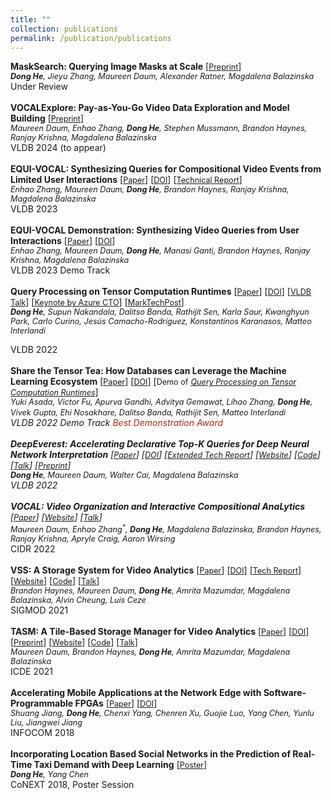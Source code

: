 ```yaml
---
title: ""
collection: publications
permalink: /publication/publications
---
```

<b>MaskSearch: Querying Image Masks at Scale</b> [<a href="https://arxiv.org/pdf/2305.02375.pdf" style="font-size:90%">Preprint</a>]<br>
<i style="font-size:90%"><b>Dong He</b>, Jieyu Zhang, Maureen Daum, Alexander Ratner, Magdalena Balazinska</i><br>
Under Review <br>
<br>
<b>VOCALExplore: Pay-as-You-Go Video Data Exploration and Model Building</b> [<a href="https://arxiv.org/pdf/2303.04068.pdf" style="font-size:90%">Preprint</a>]<br>
<i style="font-size:90%">Maureen Daum, Enhao Zhang, <b>Dong He</b>, Stephen Mussmann, Brandon Haynes, Ranjay Krishna, Magdalena Balazinska</i><br>
VLDB 2024 (to appear) <br>
<br>
<b>EQUI-VOCAL: Synthesizing Queries for Compositional Video Events from Limited User Interactions</b> [<a href="https://www.vldb.org/pvldb/vol16/p2714-zhang.pdf" style="font-size:90%">Paper</a>] [<a href="https://doi.org/10.14778/3611479.3611482" style="font-size:90%">DOI</a>] [<a href="https://arxiv.org/pdf/2301.00929.pdf" style="font-size:90%">Technical Report</a>]<br>
<i style="font-size:90%">Enhao Zhang, Maureen Daum, <b>Dong He</b>, Brandon Haynes, Ranjay Krishna, Magdalena Balazinska</i><br>
VLDB 2023 <br>
<br>
<b>EQUI-VOCAL Demonstration: Synthesizing Video Queries from User Interactions</b> [<a href="https://www.vldb.org/pvldb/vol16/p3978-zhang.pdf" style="font-size:90%">Paper</a>] [<a href="https://doi.org/10.14778/3611540.3611600" style="font-size:90%">DOI</a>]<br>
<i style="font-size:90%">Enhao Zhang, Maureen Daum, <b>Dong He</b>, Manasi Ganti, Brandon Haynes, Ranjay Krishna, Magdalena Balazinska</i><br>
VLDB 2023 Demo Track <br>
<br>
<b>Query Processing on Tensor Computation Runtimes</b> [<a href="https://dongheuw.github.io/files/tqp-vldb22.pdf" style="font-size:90%">Paper</a>] [<a href="https://doi.org/10.14778/3551793.3551833" style="font-size:90%">DOI</a>] [<a href="https://youtu.be/BtRSzbJKzgk" style="font-size:90%">VLDB Talk</a>] [<a href="https://youtu.be/sgIBC3yWa-M?si=DSuiL4p6z0xSlUMM&t=1185" style="font-size:90%">Keynote by Azure CTO</a>] [<a href="https://www.marktechpost.com/2022/03/13/researchers-from-the-university-of-washington-and-uc-san-diego-introduce-tensor-query-processor-tqp-with-tensor-computation-runtimes-for-query-processing-20x-speedup/" style="font-size:90%">MarkTechPost</a>]<br>
<i style="font-size:90%"><b>Dong He</b>, Supun Nakandala, Dalitso Banda, Rathijit Sen, Karla Saur, Kwanghyun Park, Carlo Curino, Jesús Camacho-Rodríguez, Konstantinos Karanasos, Matteo Interlandi</i><br> 
<!-- [<a href="https://medium.com/syncedreview/meet-tqp-the-first-query-processor-to-run-on-tensor-computation-runtimes-delivers-up-to-20x-7d1f09d3b9f8" style="font-size:90%">Press I</a>]  -->
VLDB 2022 <br>
<br>
<b>Share the Tensor Tea: How Databases can Leverage the Machine Learning Ecosystem</b> [<a href="https://www.vldb.org/pvldb/vol15/p3598-interlandi.pdf" style="font-size:90%">Paper</a>] [<a href="https://doi.org/10.14778/3554821.3554853" style="font-size:90%">DOI</a>] [<span style="font-size:90%">Demo of</span> <a href="https://dongheuw.github.io/files/tqp-vldb22.pdf" style="font-size:90%; font-style:italic">Query Processing on Tensor Computation Runtimes</a>]<br>
<i style="font-size:90%">Yuki Asada<sup>*</sup>, Victor Fu<sup>*</sup>, Apurva Gandhi<sup>*</sup>, Advitya Gemawat<sup>*</sup>, Lihao Zhang<sup>*</sup>, <b>Dong He</b>, Vivek Gupta, Ehi Nosakhare, Dalitso Banda, Rathijit Sen, Matteo Interlandi</i><br>
VLDB 2022 Demo Track <FONT COLOR="#C3270B">Best Demonstration Award</FONT> <br>
<br>
<b>DeepEverest: Accelerating Declarative Top-K Queries for Deep Neural Network Interpretation</b> [<a href="https://www.vldb.org/pvldb/vol15/p98-he.pdf" style="font-size:90%">Paper</a>] [<a href="https://doi.org/10.14778/3485450.3485460" style="font-size:90%">DOI</a>] [<a href="https://arxiv.org/abs/2104.02234" style="font-size:90%">Extended Tech Report</a>] [<a href="https://db.cs.washington.edu/projects/deepeverest/" style="font-size:90%">Website</a>] [<a href="https://github.com/uwdb/deepeverest" style="font-size:90%">Code</a>] [<a href="https://youtu.be/YAANPB32zX0" style="font-size:90%">Talk</a>] [<a href="https://db.cs.washington.edu/projects/deepeverest/deepeverest-preprint.pdf" style="font-size:90%">Preprint</a>]<br>
<i style="font-size:90%"><b>Dong He</b>, Maureen Daum, Walter Cai, Magdalena Balazinska</i><br>
VLDB 2022 <br>
<br>
<b>VOCAL: Video Organization and Interactive Compositional AnaLytics</b> [<a href="http://cidrdb.org/cidr2022/papers/p41-daum.pdf" style="font-size:90%">Paper</a>] [<a href="https://db.cs.washington.edu/projects/visualworld/" style="font-size:90%">Website</a>] [<a href="https://youtu.be/b3WXC5zlyBA" style="font-size:90%">Talk</a>]<br>
<i style="font-size:90%">Maureen Daum<sup>*</sup>, Enhao Zhang<sup>*</sup>, <b>Dong He</b>, Magdalena Balazinska, Brandon Haynes, Ranjay Krishna, Apryle Craig, Aaron Wirsing</i><br>
CIDR 2022 <br>
<br>
<b>VSS: A Storage System for Video Analytics</b> [<a href="https://db.cs.washington.edu/projects/visualworld/vss.pdf" style="font-size:90%">Paper</a>] [<a href="https://doi.org/10.1145/3448016.3459242" style="font-size:90%">DOI</a>] [<a href="https://arxiv.org/abs/2103.16604" style="font-size:90%">Tech Report</a>] [<a href="https://db.cs.washington.edu/projects/visualworld/" style="font-size:90%">Website</a>] [<a href="https://github.com/BrandonHaynes/vss" style="font-size:90%">Code</a>] [<a href="https://dl.acm.org/doi/abs/10.1145/3448016.3459242" style="font-size:90%">Talk</a>]<br>
<i style="font-size:90%">Brandon Haynes, Maureen Daum, <b>Dong He</b>, Amrita Mazumdar, Magdalena Balazinska, Alvin Cheung, Luis Ceze</i> <br>
SIGMOD 2021 <br>
<br>
<b>TASM: A Tile-Based Storage Manager for Video Analytics</b> [<a href="https://db.cs.washington.edu/projects/visualworld/tasm.pdf" style="font-size:90%">Paper</a>] [<a href="https://doi.org/10.1109/ICDE51399.2021.00156" style="font-size:90%">DOI</a>] [<a href="https://arxiv.org/abs/2006.02958" style="font-size:90%">Preprint</a>] [<a href="https://db.cs.washington.edu/projects/visualworld/" style="font-size:90%">Website</a>] [<a href="https://github.com/uwdb/tasm" style="font-size:90%">Code</a>] [<a href="https://youtu.be/j8mvXSWXzws" style="font-size:90%">Talk</a>]<br>
<i style="font-size:90%">Maureen Daum, Brandon Haynes, <b>Dong He</b>, Amrita Mazumdar, Magdalena Balazinska</i><br>
ICDE 2021 <br>
<br>
<b>Accelerating Mobile Applications at the Network Edge with Software-Programmable FPGAs</b> [<a href="https://dongheuw.github.io/files/edgefpga-infocom18.pdf" style="font-size:90%">Paper</a>] [<a href="https://doi.org/10.1109/INFOCOM.2018.8485850" style="font-size:90%">DOI</a>]<br>
<i style="font-size:90%">Shuang Jiang, <b>Dong He</b>, Chenxi Yang, Chenren Xu, Guojie Luo, Yang Chen, Yunlu Liu, Jiangwei Jiang</i><br>
INFOCOM 2018 <br>
<br>
<b>Incorporating Location Based Social Networks in the Prediction of Real-Time Taxi Demand with Deep Learning</b> [<a href="https://dongheuw.github.io/files/taxi-conext18.pdf" style="font-size:90%">Poster</a>]<br>
<i style="font-size:90%"><b>Dong He</b>, Yang Chen</i><br>
CoNEXT 2018, Poster Session <br>